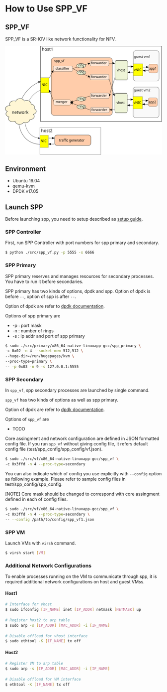# How to Use SPP_VF

## SPP_VF

SPP_VF is a SR-IOV like network functionality for NFV.

![spp_vf_overview](spp_vf_overview.svg)

## Environment

* Ubuntu 16.04
* qemu-kvm
* DPDK v17.05

## Launch SPP

Before launching spp, you need to setup described as [setup guide](setup_guide.md).

### SPP Controller

First, run SPP Controller with port numbers for spp primary and secondary.

```sh
$ python ./src/spp_vf.py -p 5555 -s 6666
```

### SPP Primary

SPP primary reserves and manages resources for secondary processes.
You have to run it before secondaries.

SPP primary has two kinds of options, dpdk and spp.
Option of dpdk is before `--`, option of spp is after `--`.

Option of dpdk are refer to [dpdk documentation](http://dpdk.org/doc/guides/linux_gsg/build_sample_apps.html#running-a-sample-application).

Options of spp primary are
  * -p : port mask
  * -n : number of rings
  * -s : ip addr and port of spp primary

```sh
$ sudo ./src/primary/x86_64-native-linuxapp-gcc/spp_primary \
-c 0x02 -n 4 --socket-mem 512,512 \
--huge-dir=/run/hugepages/kvm \
--proc-type=primary \
-- -p 0x03 -n 9 -s 127.0.0.1:5555
```

### SPP Secondary

In `spp_vf`, spp secondary processes are launched by single command.

`spp_vf` has two kinds of options as well as spp primary.

Option of dpdk are refer to [dpdk documentation](http://dpdk.org/doc/guides/linux_gsg/build_sample_apps.html#running-a-sample-application).

Options of `spp_vf` are
  * TODO

Core assingment and network configuration are defined
in JSON formatted config file.
If you run `spp_vf` without giving config file, it refers default
config file (test/spp_config/spp_config/vf.json).

```sh
$ sudo ./src/vf/x86_64-native-linuxapp-gcc/spp_vf \
-c 0x3ffd -n 4 --proc-type=secondary
```

You can also indicate which of config you use explicitly with
`--config` option as following example.
Please refer to sample config files in test/spp_config/spp_config.

[NOTE] Core mask should be changed to correspond with core assingment
defined in each of config files.

```sh
$ sudo ./src/vf/x86_64-native-linuxapp-gcc/spp_vf \
-c 0x3ffd -n 4 --proc-type=secondary \
-- --config /path/to/config/spp_vf1.json
```

### SPP VM

Launch VMs with `virsh` command.

```sh
$ virsh start [VM]
```

### Additional Network Configurations

To enable processes running on the VM to communicate through spp,
it is required additional network configurations on host and guest VMss.

#### Host1

```sh
# Interface for vhost
$ sudo ifconfig [IF_NAME] inet [IP_ADDR] netmask [NETMASK] up

# Register host2 to arp table
$ sudo arp -s [IP_ADDR] [MAC_ADDR] -i [IF_NAME]

# Disable offload for vhost interface
$ sudo ethtool -K [IF_NAME] tx off
```

#### Host2

```sh
# Register VM to arp table
$ sudo arp -s [IP_ADDR] [MAC_ADDR] -i [IF_NAME]

# Disable offload for VM interface
$ ethtool -K [IF_NAME] tx off
```
